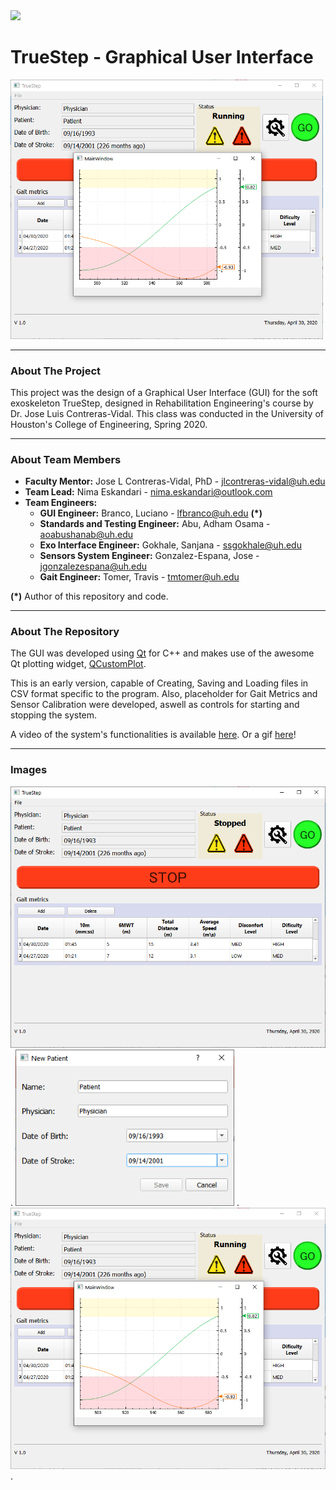 <img src="https://upload.wikimedia.org/wikipedia/commons/thumb/8/8b/University_of_Houston_logo.svg/1280px-University_of_Houston_logo.svg.png" width="350">

# TrueStep - Graphical User Interface

<img src="https://github.com/lrfbranco/soft-robotics-gui/blob/master/soft-robotics-gui/figures/main1.png?raw=true" width="500">

------------
### About The Project

This project was the design of a Graphical User Interface (GUI) for the soft exoskeleton TrueStep, designed in Rehabilitation Engineering's course by Dr. Jose Luis Contreras-Vidal. This class was conducted in the University of Houston's College of Engineering, Spring 2020.

------------
### About Team Members
- **Faculty Mentor:** Jose L Contreras-Vidal, PhD - jlcontreras-vidal@uh.edu
- **Team Lead:** Nima Eskandari - nima.eskandari@outlook.com
- **Team Engineers:**
	- **GUI Engineer:** Branco, Luciano - lfbranco@uh.edu **(*)**
	- **Standards and Testing Engineer:** Abu, Adham Osama - aoabushanab@uh.edu
	- **Exo Interface Engineer:** Gokhale, Sanjana - ssgokhale@uh.edu
	- **Sensors System Engineer:** Gonzalez-Espana, Jose - jgonzalezespana@uh.edu
	- **Gait Engineer:** Tomer, Travis - tmtomer@uh.edu

**(*)** Author of this repository and code.

------------
### About The Repository
The GUI was developed using [Qt](https://www.qt.io/ "Qt") for C++ and makes use of the awesome Qt plotting widget, [QCustomPlot](https://www.qcustomplot.com/ "QCustomPlot").

This is an early version, capable of Creating, Saving and Loading files in CSV format specific to the program. Also, placeholder for Gait Metrics and Sensor Calibration were developed, aswell as controls for starting and stopping the system.

A video of the system's functionalities is available [here](https://github.com/lrfbranco/soft-robotics-gui/blob/master/soft-robotics-gui/figures/finalResult.avi "here"). Or a gif [here](https://github.com/lrfbranco/soft-robotics-gui/blob/master/soft-robotics-gui/figures/finalResult.gif "here")!

------------
### Images
<img src="https://github.com/lrfbranco/soft-robotics-gui/blob/master/soft-robotics-gui/figures/main2.png?raw=true" width="600">
.
<img src="https://github.com/lrfbranco/soft-robotics-gui/blob/master/soft-robotics-gui/figures/newPat.png?raw=true" width="350">
.
<img src="https://github.com/lrfbranco/soft-robotics-gui/blob/master/soft-robotics-gui/figures/main1.png?raw=true" width="600">
.


